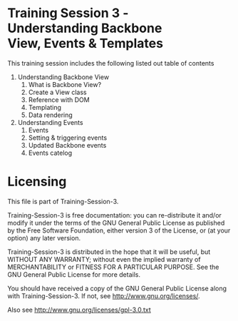 Training Session 3 - <br>Understanding Backbone <br>View, Events &amp; Templates
============================================================================

This training session includes the following listed out table of contents

<ol>
  <li>Understanding Backbone View
    <ol>
      <li>What is Backbone View?</li>
      <li>Create a View class</li>
      <li>Reference with DOM</li>
      <li>Templating</li>
      <li>Data rendering</li>      
    </ol>
  </li>
  <li>Understanding Events
    <ol>
      <li>Events</li>
      <li>Setting &amp; triggering events</li>
      <li>Updated Backbone events</li>
      <li>Events catelog</li>   
    </ol>
  </li>
</ol>

  
Licensing
=========

This file is part of Training-Session-3.

Training-Session-3 is free documentation: you can re-distribute it and/or modify it under the terms of the GNU General Public License as published by the Free Software Foundation, either version 3 of the License, or (at your option) any later version.

Training-Session-3 is distributed in the hope that it will be useful, but WITHOUT ANY WARRANTY; without even the implied warranty of MERCHANTABILITY or FITNESS FOR A PARTICULAR PURPOSE. See the GNU General Public License for more details.

You should have received a copy of the GNU General Public License along with Training-Session-3. If not, see http://www.gnu.org/licenses/.

Also see http://www.gnu.org/licenses/gpl-3.0.txt
